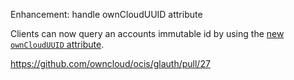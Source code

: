 Enhancement: handle ownCloudUUID attribute

Clients can now query an accounts immutable id by using the [new `ownCloudUUID` attribute](https://github.com/butonic/owncloud-ldap-schema/blob/master/owncloud.schema#L28-L34).

<https://github.com/owncloud/ocis/glauth/pull/27>
